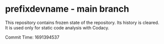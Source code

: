 # prefixdevname - main branch

This repository contains frozen state of the repository.
Its history is cleared. It is used only for static code
analysis with Codacy.

Commit Time: 1691394537